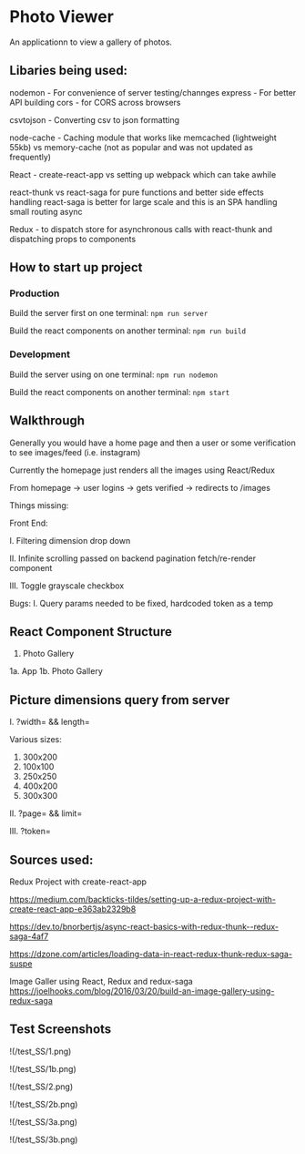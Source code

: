 # Photo Viewer

An applicationn to view a gallery of photos.

## Libaries being used:

nodemon - For convenience of server testing/channges
express - For better API building
cors - for CORS across browsers

csvtojson - Converting csv to json formatting

node-cache - Caching module that works like memcached (lightweight 55kb)
  vs memory-cache (not as popular and was not updated as frequently)

React - create-react-app 
  vs setting up webpack which can take awhile

react-thunk
  vs react-saga for pure functions and better side effects handling
  react-saga is better for large scale and this is an SPA handling small routing async

Redux - to dispatch store for asynchronous calls with react-thunk and dispatching props to components

## How to start up project

### Production

Build the server first on one terminal:
```npm run server```

Build the react components on another terminal:
```npm run build```

### Development

Build the server using on one terminal:
```npm run nodemon```

Build the react components on another terminal:
```npm start```

## Walkthrough

Generally you would have a home page and then a user or some verification to see images/feed (i.e. instagram)

Currently the homepage just renders all the images using React/Redux

From homepage -> user logins -> gets verified -> redirects to /images

Things missing:

Front End:

  I. Filtering dimension drop down
  
  II. Infinite scrolling passed on backend pagination fetch/re-render component
  
  III. Toggle grayscale checkbox

  Bugs:
    I. Query params needed to be fixed, hardcoded token as a temp 

## React Component Structure

1. Photo Gallery

  1a. App
    1b. Photo Gallery


## Picture dimensions query from server

I. ?width= && length=

Various sizes:
1. 300x200
2. 100x100
3. 250x250
4. 400x200
5. 300x300


II. ?page= && limit=

III. ?token=

## Sources used:

Redux Project with create-react-app

https://medium.com/backticks-tildes/setting-up-a-redux-project-with-create-react-app-e363ab2329b8

https://dev.to/bnorbertjs/async-react-basics-with-redux-thunk--redux-saga-4af7

https://dzone.com/articles/loading-data-in-react-redux-thunk-redux-saga-suspe

Image Galler using React, Redux and redux-saga
https://joelhooks.com/blog/2016/03/20/build-an-image-gallery-using-redux-saga

## Test Screenshots


!(/test_SS/1.png)


!(/test_SS/1b.png)

!(/test_SS/2.png)

!(/test_SS/2b.png)

!(/test_SS/3a.png)

!(/test_SS/3b.png)
